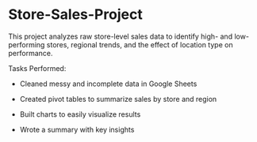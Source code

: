 # Store-Sales-Project

This project analyzes raw store-level sales data to identify high- and low-performing stores, regional trends, and the effect of location type on performance.


Tasks Performed:
- Cleaned messy and incomplete data in Google Sheets

- Created pivot tables to summarize sales by store and region

- Built charts to easily visualize results

- Wrote a summary with key insights

